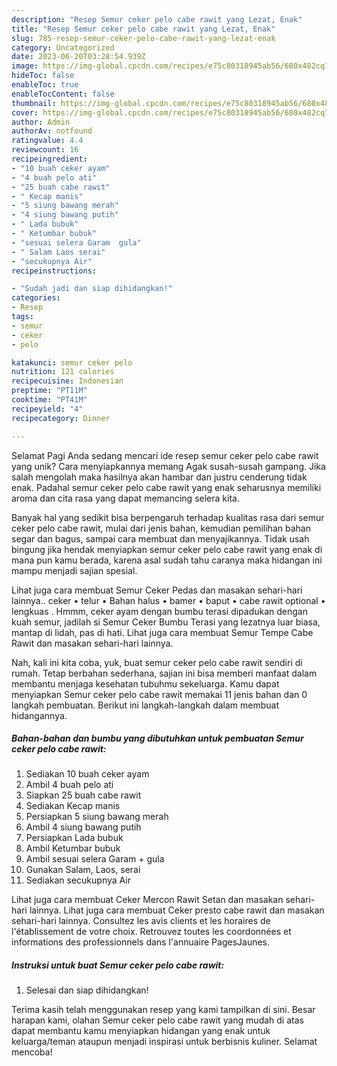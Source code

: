 ```yaml
---
description: "Resep Semur ceker pelo cabe rawit yang Lezat, Enak"
title: "Resep Semur ceker pelo cabe rawit yang Lezat, Enak"
slug: 785-resep-semur-ceker-pelo-cabe-rawit-yang-lezat-enak
category: Uncategorized
date: 2023-06-20T03:28:54.939Z
image: https://img-global.cpcdn.com/recipes/e75c80318945ab56/680x482cq70/semur-ceker-pelo-cabe-rawit-foto-resep-utama.jpg
hideToc: false
enableToc: true
enableTocContent: false
thumbnail: https://img-global.cpcdn.com/recipes/e75c80318945ab56/680x482cq70/semur-ceker-pelo-cabe-rawit-foto-resep-utama.jpg
cover: https://img-global.cpcdn.com/recipes/e75c80318945ab56/680x482cq70/semur-ceker-pelo-cabe-rawit-foto-resep-utama.jpg
author: Admin
authorAv: notfound
ratingvalue: 4.4
reviewcount: 16
recipeingredient:
- "10 buah ceker ayam"
- "4 buah pelo ati"
- "25 buah cabe rawit"
- " Kecap manis"
- "5 siung bawang merah"
- "4 siung bawang putih"
- " Lada bubuk"
- " Ketumbar bubuk"
- "sesuai selera Garam  gula"
- " Salam Laos serai"
- "secukupnya Air"
recipeinstructions:

- "Sudah jadi dan siap dihidangkan!"
categories:
- Resep
tags:
- semur
- ceker
- pelo

katakunci: semur ceker pelo 
nutrition: 121 calories
recipecuisine: Indonesian
preptime: "PT11M"
cooktime: "PT41M"
recipeyield: "4"
recipecategory: Dinner

---
```



Selamat Pagi Anda sedang mencari ide resep semur ceker pelo cabe rawit yang unik? Cara menyiapkannya memang Agak susah-susah gampang. Jika salah mengolah maka hasilnya akan hambar dan justru cenderung tidak enak. Padahal semur ceker pelo cabe rawit yang enak seharusnya memiliki aroma dan cita rasa yang dapat memancing selera kita.


Banyak hal yang sedikit bisa berpengaruh terhadap kualitas rasa dari semur ceker pelo cabe rawit, mulai dari jenis bahan, kemudian pemilihan bahan segar dan bagus, sampai cara membuat dan menyajikannya. Tidak usah bingung jika hendak menyiapkan semur ceker pelo cabe rawit yang enak di mana pun kamu berada, karena asal sudah tahu caranya maka hidangan ini mampu menjadi sajian spesial.

Lihat juga cara membuat Semur Ceker Pedas dan masakan sehari-hari lainnya.. ceker • telur • Bahan halus • bamer • baput • cabe rawit optional • lengkuas . Hmmm, ceker ayam dengan bumbu terasi dipadukan dengan kuah semur, jadilah si Semur Ceker Bumbu Terasi yang lezatnya luar biasa, mantap di lidah, pas di hati. Lihat juga cara membuat Semur Tempe Cabe Rawit dan masakan sehari-hari lainnya.


Nah, kali ini kita coba, yuk, buat semur ceker pelo cabe rawit sendiri di rumah. Tetap berbahan sederhana, sajian ini bisa memberi manfaat dalam membantu menjaga kesehatan tubuhmu sekeluarga. Kamu dapat menyiapkan Semur ceker pelo cabe rawit memakai 11 jenis bahan dan 0 langkah pembuatan. Berikut ini langkah-langkah dalam membuat hidangannya.

<!--inarticleads1-->

##### Bahan-bahan dan bumbu yang dibutuhkan untuk pembuatan Semur ceker pelo cabe rawit:

1. Sediakan 10 buah ceker ayam
1. Ambil 4 buah pelo ati
1. Siapkan 25 buah cabe rawit
1. Sediakan  Kecap manis
1. Persiapkan 5 siung bawang merah
1. Ambil 4 siung bawang putih
1. Persiapkan  Lada bubuk
1. Ambil  Ketumbar bubuk
1. Ambil sesuai selera Garam + gula
1. Gunakan  Salam, Laos, serai
1. Sediakan secukupnya Air


Lihat juga cara membuat Ceker Mercon Rawit Setan dan masakan sehari-hari lainnya. Lihat juga cara membuat Ceker presto cabe rawit dan masakan sehari-hari lainnya. Consultez les avis clients et les horaires de l&#39;établissement de votre choix. Retrouvez toutes les coordonnées et informations des professionnels dans l&#39;annuaire PagesJaunes. 

<!--inarticleads2-->

##### Instruksi untuk buat Semur ceker pelo cabe rawit:


1. Selesai dan siap dihidangkan!



Terima kasih telah menggunakan resep yang kami tampilkan di sini. Besar harapan kami, olahan Semur ceker pelo cabe rawit yang mudah di atas dapat membantu kamu menyiapkan hidangan yang enak untuk keluarga/teman ataupun menjadi inspirasi untuk berbisnis kuliner. Selamat mencoba!
